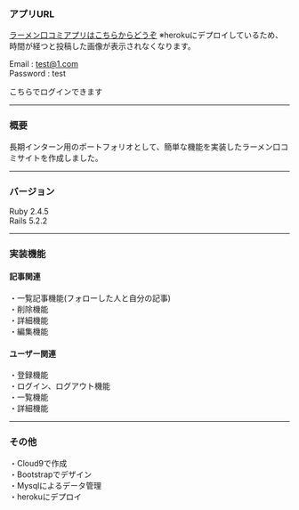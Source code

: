 ### アプリURL
[ラーメン口コミアプリはこちらからどうぞ](https://powerful-hollows-12845.herokuapp.com/login)
※herokuにデプロイしているため、時間が経つと投稿した画像が表示されなくなります。

Email : test@1.com  
Password : test

こちらでログインできます
***
### 概要
長期インターン用のポートフォリオとして、簡単な機能を実装したラーメン口コミサイトを作成しました。
***
### バージョン
Ruby 2.4.5  
Rails 5.2.2
***
### 実装機能

#### 記事関連
・一覧記事機能(フォローした人と自分の記事)  
・削除機能  
・詳細機能  
・編集機能  


#### ユーザー関連
・登録機能  
・ログイン、ログアウト機能  
・一覧機能  
・詳細機能  
***
### その他
・Cloud9で作成  
・Bootstrapでデザイン  
・Mysqlによるデータ管理  
・herokuにデプロイ
